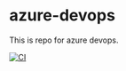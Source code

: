 # azure-devops
This is repo for azure devops.

[![CI](https://github.com/JanMichalec/azure-devops/actions/workflows/main.yml/badge.svg)](https://github.com/JanMichalec/azure-devops/actions/workflows/main.yml)
